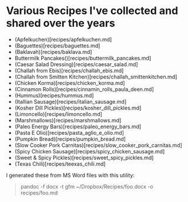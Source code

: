 # Various Recipes I've collected and shared over the years

- (Apfelkuchen)[recipes/apfelkuchen.md]
- (Baguettes)[recipes/baguettes.md]
- (Baklavah)[recipes/baklava.md]
- Buttermilk Pancakes()[recipes/buttermilk_pancakes.md]
- (Caesar Salad Dressing)[recipes/caesar_salad.md]
- (Challah from Ebis)[recipes/challah_ebis.md]
- (Challah from Smitten Kitchen)[recipes/challah_smittenkitchen.md]
- (Chicken Korma)[recipes/chicken_korma.md]
- (Cinnamon Rolls)[recipes/cinnamin_rolls_paula_deen.md]
- (Hummus)[recipes/hummus.md]
- (Itallian Sausage)[recipes/italian_sausage.md]
- (Kosher Dill Pickles)[recipes/kosher_dill_pickles.md]
- (Limoncello)[recipes/limoncello.md]
- (Marshmallows)[recipes/marshmallows.md]
- (Paleo Energy Bars)[recipes/paleo_energy_bars.md]
- (Pasta E Olio)[recipes/pasta_aglio_e_olio.md]
- (Pumpkin Bread)[recipes/pumpkin_bread.md]
- (Slow Cooker Pork Carnitas)[recipes/slow_cooker_pork_carnitas.md]
- (Spicy Chicken Sausage)[recipes/spicy_chicken_sausage.md]
- (Sweet & Spicy Pickles)[recipes/sweet_spicy_pickles.md]
- (Texas Chili)[recipes/teexas_chili.md]

I generated these from MS Word files with this utility:


> pandoc -f docx -t gfm ~/Dropbox/Recipes/foo.docx -o recipes/foo.md
